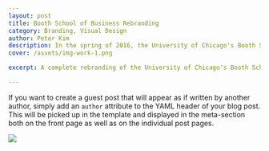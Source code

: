 ```yaml
---
layout: post
title: Booth School of Business Rebranding
category: Branding, Visual Design
author: Peter Kim
description: In the spring of 2016, the University of Chicago's Booth School of Business launched a rebranding initiative in an effort to update the school's image and improve diversity awareness. As the point person for this initiative, I oversaw the redesign of all brand elements to develop a creative direction that was both professional and cohesive.
cover: /assets/img-work-1.png

excerpt: A complete rebranding of the University of Chicago's Booth School of Business' branding and marketing guidelines.

---
```


If you want to create a guest post that will appear as if written by another author, simply add an `author` attribute to the 
YAML header of your blog post. This will be picked up in the template and displayed in the meta-section both on the front page 
as well as on the individual post pages.

<img class="work__img" src="{{site.baseurl}}/assets/img-work-1.png"></img>

